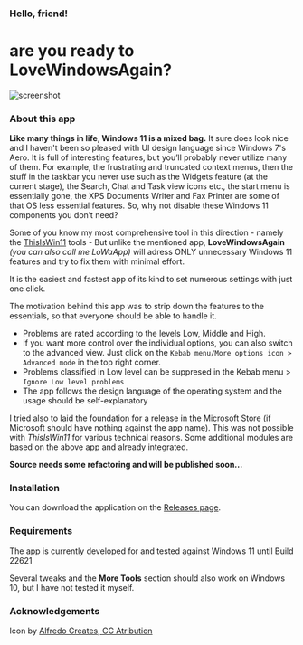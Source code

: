
### Hello, friend!
# are you ready to LoveWindowsAgain?

![screenshot](https://github.com/builtbybel/LoveWindowsAgain/blob/main/assets/lwa.png)


### About this app 
**Like many things in life, Windows 11 is a mixed bag.** It sure does look nice and I haven't been so pleased with UI design language since Windows 7's Aero. It is full of interesting features, but you’ll probably never utilize many of them. For example, the frustrating and truncated context menus, then the stuff in the taskbar you never use such as the Widgets feature (at the current stage), the Search, Chat and Task view icons etc., the start menu is essentially gone, the XPS Documents Writer and Fax Printer are some of that OS less essential features. So, why not disable these Windows 11 components you don’t need? 

Some of you know my most comprehensive tool in this direction - namely the [ThisIsWin11](https://github.com/builtbybel/ThisIsWin11) tools - But unlike the mentioned app, **LoveWindowsAgain** _(you can also call me LoWaApp)_ will adress ONLY unnecessary Windows 11 features and try to fix them with minimal effort. 

It is the easiest and fastest app of its kind to set numerous settings with just one click. 

The motivation behind this app was to strip down the features to the essentials, so that everyone should be able to handle it. 
- Problems are rated according to the levels Low, Middle and High. 
- If you want more control over the individual options, you can also switch to the advanced view. 
Just click on the `Kebab menu/More options icon > Advanced mode` in the top right corner. 
- Problems classified in Low level can be suppresed in the Kebab menu > `Ignore Low level problems`
- The app follows the design language of the operating system and the usage should be self-explanatory

I tried also to laid the foundation for a release in the Microsoft Store (if Microsoft should have nothing against the app name). 
This was not possible with _ThisIsWin11_ for various technical reasons. Some additional modules are based on the above app and already integrated.

**Source needs some refactoring and will be published soon...**

### Installation
You can download the application on the [Releases page](https://github.com/builtbybel/LoveWindowsAgain/releases).

### Requirements
The app is currently developed for and tested against Windows 11 until Build 22621 

Several tweaks and the **More Tools** section should also work on Windows 10, but  I have not tested it myself.

### Acknowledgements
Icon by [Alfredo Creates, CC Atribution](https://icon-icons.com/de/symbol/Unternehmens-social-media-logo-Marke-windows/82803)
